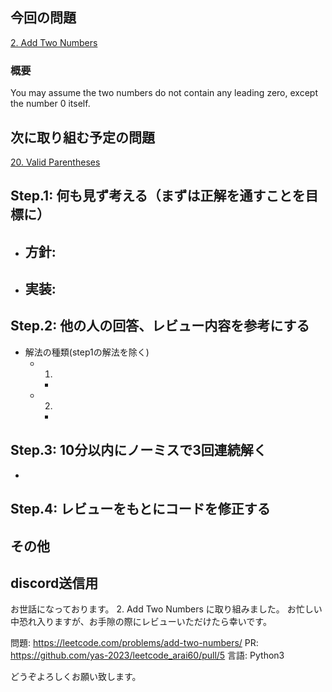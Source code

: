 ## 今回の問題
[2. Add Two Numbers](https://leetcode.com/problems/add-two-numbers)

### 概要
You may assume the two numbers do not contain any leading zero, except the number 0 itself.

## 次に取り組む予定の問題
[20. Valid Parentheses](https://leetcode.com/problems/valid-parentheses)

## Step.1: 何も見ず考える（まずは正解を通すことを目標に）
- 方針: 
    - 

- 実装: 
    - 

## Step.2: 他の人の回答、レビュー内容を参考にする
- 解法の種類(step1の解法を除く)
    - 1.
        - 
    - 2.
        - 

## Step.3: 10分以内にノーミスで3回連続解く
- 


## Step.4: レビューをもとにコードを修正する

## その他

## discord送信用
お世話になっております。
2. Add Two Numbers に取り組みました。
お忙しい中恐れ入りますが、お手隙の際にレビューいただけたら幸いです。

問題: https://leetcode.com/problems/add-two-numbers/
PR: https://github.com/yas-2023/leetcode_arai60/pull/5
言語: Python3

どうぞよろしくお願い致します。
